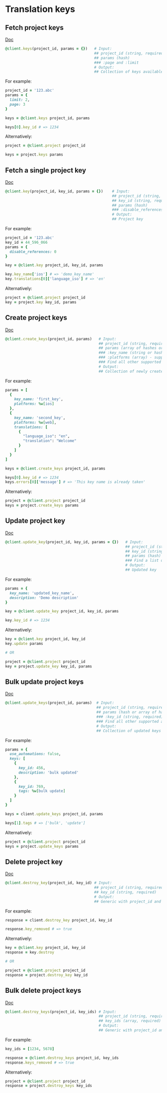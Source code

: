 # Translation keys

## Fetch project keys

[Doc](https://developers.lokalise.com/reference/list-all-keys)

```ruby
@client.keys(project_id, params = {})   # Input:
                                        ## project_id (string, required)
                                        ## params (hash)
                                        ### :page and :limit
                                        # Output:
                                        ## Collection of keys available in the given project
```

For example:

```ruby
project_id = '123.abc'
params = {
  limit: 2,
  page: 3
}

keys = @client.keys project_id, params

keys[0].key_id # => 1234
```

Alternatively:

```ruby
project = @client.project project_id

keys = project.keys params
```

## Fetch a single project key

[Doc](https://developers.lokalise.com/reference/retrieve-a-key)

```ruby
@client.key(project_id, key_id, params = {})    # Input:
                                                ## project_id (string, required)
                                                ## key_id (string, required)
                                                ## params (hash)
                                                ### :disable_references (string) - possible values are "1" and "0".
                                                # Output:
                                                ## Project key
```

For example:

```ruby
project_id = '123.abc'
key_id = 44_596_066
params = {
  disable_references: 0
}

key = @client.key project_id, key_id, params

key.key_name['ios'] # => 'demo_key_name'
key.translations[0]['language_iso'] # => 'en'
```

Alternatively:

```ruby
project = @client.project project_id
key = project.key key_id, params
```

## Create project keys

[Doc](https://developers.lokalise.com/reference/create-keys)

```ruby
@client.create_keys(project_id, params)   # Input:
                                          ## project_id (string, required)
                                          ## params (array of hashes or hash, required)
                                          ### :key_name (string or hash, required) - for projects with enabled per-platform key names, pass hash with "ios", "android", "web" and "other" params.
                                          ### :platforms (array) - supported values are "ios", "android", "web" and "other"
                                          ### Find all other supported attributes at https://developers.lokalise.com/reference/create-keys
                                          # Output:
                                          ## Collection of newly created keys
```

For example:

```ruby
params = [
  {
    key_name: 'first_key',
    platforms: %w[ios]
  },
  {
    key_name: 'second_key',
    platforms: %w[web],
    translations: [
      {
        "language_iso": "en",
        "translation": "Welcome"
      }
    ]
  }
]

keys = @client.create_keys project_id, params

keys[0].key_id # => 1234
keys.errors[0]['message'] # => 'This key name is already taken'
```

Alternatively:

```ruby
project = @client.project project_id
keys = project.create_keys params
```

## Update project key

[Doc](https://developers.lokalise.com/reference/update-a-key)

```ruby
@client.update_key(project_id, key_id, params = {})   # Input:
                                                      ## project_id (string, required)
                                                      ## key_id (string, required)
                                                      ## params (hash)
                                                      ### Find a list of supported attributes at https://developers.lokalise.com/reference/update-a-key
                                                      # Output:
                                                      ## Updated key
```

For example:

```ruby
params = {
  key_name: 'updated_key_name',
  description: 'Demo description'
}

key = @client.update_key project_id, key_id, params

key.key_id # => 1234
```

Alternatively:

```ruby
key = @client.key project_id, key_id
key.update params

# OR

project = @client.project project_id
key = project.update_key key_id, params
```

## Bulk update project keys

[Doc](https://developers.lokalise.com/reference/bulk-update)

```ruby
@client.update_keys(project_id, params)  # Input:
                                         ## project_id (string, required)
                                         ## params (hash or array of hashes, required)
                                         ### :key_id (string, required)
                                         ### Find all other supported attributes at https://developers.lokalise.com/reference/bulk-update
                                         # Output:
                                         ## Collection of updated keys
```

For example:

```ruby
params = {
  use_automations: false,
  keys: [
    {
      key_id: 456,
      description: 'bulk updated'
    },
    {
      key_id: 769,
      tags: %w[bulk update]
    }
  ]
}

keys = client.update_keys project_id, params

keys[1].tags # => ['bulk', 'update']
```

Alternatively:

```ruby
project = @client.project project_id
keys = project.update_keys params
```

## Delete project key

[Doc](https://developers.lokalise.com/reference/delete-a-key)

```ruby
@client.destroy_key(project_id, key_id) # Input:
                                        ## project_id (string, required)
                                        ## key_id (string, required)
                                        # Output:
                                        ## Generic with project_id and "key_removed" set to "true"
```

For example:

```ruby
response = client.destroy_key project_id, key_id

response.key_removed # => true
```

Alternatively:

```ruby
key = @client.key project_id, key_id
response = key.destroy

# OR

project = @client.project project_id
response = project.destroy_key key_id
```

## Bulk delete project keys

[Doc](https://developers.lokalise.com/reference/delete-multiple-keys)

```ruby
@client.destroy_keys(project_id, key_ids) # Input:
                                          ## project_id (string, required)
                                          ## key_ids (array, required)
                                          # Output:
                                          ## Generic with project_id and "keys_removed" set to "true"
```

For example:

```ruby
key_ids = [1234, 5678]

response = @client.destroy_keys project_id, key_ids
response.keys_removed # => true
```

Alternatively:

```ruby
project = @client.project project_id
response = project.destroy_keys key_ids
```